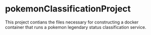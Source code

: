# pokemonClassificationProject

This project contians the files necessary for constructing a docker container that runs a pokemon legendary status classification service.